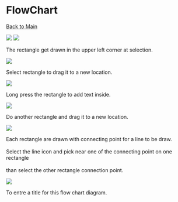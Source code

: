 # **FlowChart**  
[Back to Main](https://michelvilleneuve.github.io/)  

<img src = "FlowChart.jpg" />  

<img src = "FlowChart rectangle.jpg" />  

The rectangle get drawn in the upper left corner at selection.  

<img src = "FlowChart move rectangle.jpg" />  

Select rectangle to drag it to a new location.  

<img src = "FlowChart text.jpg" />  

Long press the rectangle to add text inside.  

<img src = "FlowChart other rectangle.jpg" />  

Do another rectangle and drag it to a new location.  

<img src = "FlowChart line.jpg" />  

Each rectangle are drawn with connecting point for a line to be draw.</br>  
Select the line icon and pick near one of the connecting point on one rectangle</br>  
than select the other rectangle connection point.  

<img src = "FlowChart title.jpg" />  

To entre a title for this flow chart diagram.  
